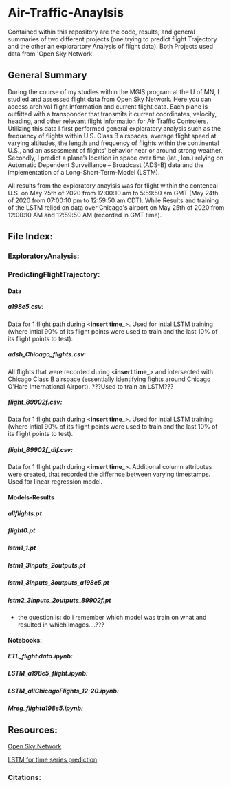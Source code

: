 # Air-Traffic-Anaylsis
Contained within this repository are the code, results, and general summaries of two different projects (one trying to predict flight Trajectory and the other an explorartory Analysis of flight data). Both Projects used data from 'Open Sky Network'
## General Summary

During the course of my studies within the MGIS program at the U of MN, I studied and assessed flight data from Open Sky Network. Here you can access archival flight information and current flight data. Each plane is outfitted with a transponder that transmits it current coordinates, velocity, heading, and other relevant flight information for Air Traffic Controlers. Utilizing this data I first performed general exploratory analysis such as the frequency 
of flights within U.S. Class B airspaces, average flight speed at varying altitudes, the length and frequency of flights within the continental U.S., and an assessment  of flights' behavior near or around strong weather. Secondly, I predict a plane’s location in space over time (lat., lon.) relying on Automatic Dependent Surveillance – Broadcast (ADS-B) data and the implementation of a Long-Short-Term-Model (LSTM). 

All results from the exploratory anaylsis was for flight within the conteneal U.S. on May 25th of 2020 from 12:00:10 am to 5:59:50 am GMT (May 24th of 2020 from 07:00:10 pm to 12:59:50 am CDT). While Results and training of the LSTM relied on data over Chicago's airport on  May 25th of 2020 from 12:00:10 AM and 12:59:50 AM (recorded in GMT time). 

## File Index:
### ExploratoryAnalysis:

### PredictingFlightTrajectory:
  #### Data
  ##### a198e5.csv: 
  Data for 1 flight path during <__insert time___>. Used for intial LSTM training (where intial 90% of its flight points were used to train and the last 10% of its flight points to test). 
  ##### adsb_Chicago_flights.csv: 
  All flights that were recorded during <__insert time___> and intersected with Chicago Class B airspace (essentially identifying fights around Chicago O'Hare International Airport). ???Used to train an LSTM???
  ##### flight_89902f.csv: 
  Data for 1 flight path during <__insert time___>. Used for intial LSTM training (where intial 90% of its flight points were used to train and the last 10% of its flight points to test).
  ##### flight_89902f_dif.csv: 
  Data for 1 flight path during <__insert time___>. Additional column attributes were created, that recorded the differnce between varying timestamps. Used for linear regression model. 
  
  #### Models-Results
  ##### allflights.pt
  ##### flight0.pt
  ##### lstm1_1.pt
  ##### lstm1_3inputs_2outputs.pt
  ##### lstm1_3inputs_3outputs_a198e5.pt
  ##### lstm2_3inputs_2outputs_89902f.pt
  * the question is: do i remember which model was train on what and resulted in which images....???
  
  #### Notebooks:
  ##### ETL_flight data.ipynb:
  ##### LSTM_a198e5_flight.ipynb: 
  ##### LSTM_allChicagoFlights_12-20.ipynb:
  ##### Mreg_flighta198e5.ipynb: 
  

## Resources:
[Open Sky Network](https://opensky-network.org/)

[LSTM for time series prediction](https://towardsdatascience.com/lstm-for-time-series-prediction-de8aeb26f2ca)

### Citations: 
